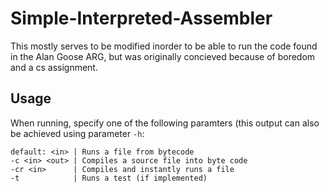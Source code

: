 # Simple-Interpreted-Assembler
This mostly serves to be modified inorder to be able to run the code found in the Alan Goose ARG, but was originally concieved because of boredom
and a cs assignment.

## Usage
When running, specify one of the following paramters (this output can also be achieved using parameter `-h`:
```
default: <in> | Runs a file from bytecode
-c <in> <out> | Compiles a source file into byte code
-cr <in>      | Compiles and instantly runs a file
-t            | Runs a test (if implemented)
```
